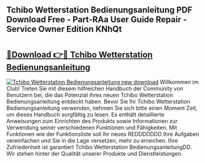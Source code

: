 ## Tchibo Wetterstation Bedienungsanleitung PDF Download Free - Part-RAa User Guide Repair - Service Owner Edition KNhQt

# <h2><a href="http://df68du.blite.top/?on=Tchibo+Wetterstation+Bedienungsanleitung">🔗Download 👉🔴 Tchibo Wetterstation Bedienungsanleitung</a></h2>

[![Tchibo Wetterstation Bedienungsanleitung new download](https://i.imgur.com/lujVjoI.png)](http://df68du.blite.top/?on=Tchibo+Wetterstation+Bedienungsanleitung)
Willkommen im Club! Treten Sie mit diesem hilfreichen Handbuch der Community von Benutzern bei, die das Potenzial ihres neuen Tchibo Wetterstation Bedienungsanleitung entdeckt haben. Bevor Sie Ihr Tchibo Wetterstation Bedienungsanleitung verwenden, nehmen Sie sich bitte einen Moment Zeit, um dieses Handbuch sorgfältig zu lesen. Es enthält detaillierte Anweisungen zum Einrichten des Produkts sowie Informationen zur Verwendung seiner verschiedenen Funktionen und Fähigkeiten. Mit Funktionen wie der Funktionsliste soll Ihr neues REDDDDDDD Ihre Aufgaben vereinfachen und Sie in die Lage versetzen, mehr zu erreichen. Ihre Zufriedenheit ist garantiert Tchibo Wetterstation BedienungsanleitungDD. Wir stehen hinter der Qualität unserer Produkte und Dienstleistungen.
